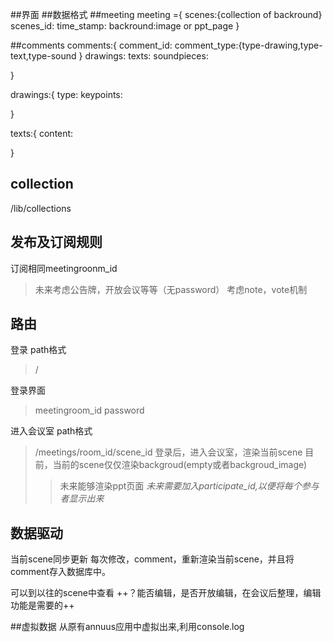 ##界面
##数据格式
##meeting
meeting ={
scenes:{collection of backround}
scenes_id:
time_stamp:
backround:image or ppt_page
}

##comments
comments:{
	comment_id:
	comment_type:{type-drawing,type-text,type-sound }
	drawings:
	texts:
	soundpieces:

}

drawings:{
	type:
	keypoints:

}

texts:{
	content:

}

## collection
/lib/collections

## 发布及订阅规则

订阅相同meetingroonm_id
>未来考虑公告牌，开放会议等等（无password）
>考虑note，vote机制

## 路由
登录
path格式
>/

登录界面
>meetingroom_id
>password

进入会议室
path格式
>/meetings/room_id/scene_id
登录后，进入会议室，渲染当前scene
目前，当前的scene仅仅渲染backgroud(empty或者backgroud_image)
>>未来能够渲染ppt页面
>>*未来需要加入participate_id,以便将每个参与者显示出来*

## 数据驱动
当前scene同步更新
每次修改，comment，重新渲染当前scene，并且将comment存入数据库中。

可以到以往的scene中查看
++？能否编辑，是否开放编辑，在会议后整理，编辑功能是需要的++


##虚拟数据
从原有annuus应用中虚拟出来,利用console.log

